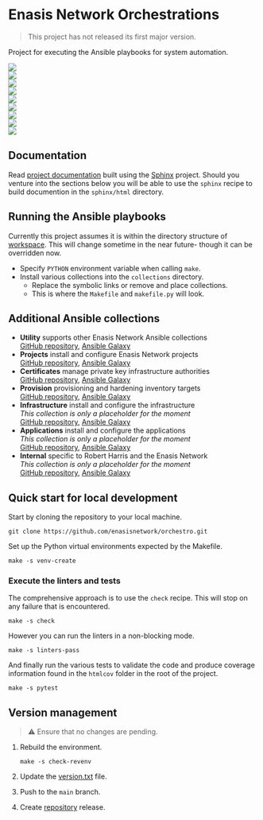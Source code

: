# Enasis Network Orchestrations

> This project has not released its first major version.

Project for executing the Ansible playbooks for system automation.

<a href="https://enasisnetwork.github.io/orchestro/validate/flake8.txt"><img src="https://enasisnetwork.github.io/orchestro/badges/flake8.png"></a><br>
<a href="https://enasisnetwork.github.io/orchestro/validate/pylint.txt"><img src="https://enasisnetwork.github.io/orchestro/badges/pylint.png"></a><br>
<a href="https://enasisnetwork.github.io/orchestro/validate/ruff.txt"><img src="https://enasisnetwork.github.io/orchestro/badges/ruff.png"></a><br>
<a href="https://enasisnetwork.github.io/orchestro/validate/mypy.txt"><img src="https://enasisnetwork.github.io/orchestro/badges/mypy.png"></a><br>
<a href="https://enasisnetwork.github.io/orchestro/validate/yamllint.txt"><img src="https://enasisnetwork.github.io/orchestro/badges/yamllint.png"></a><br>
<a href="https://enasisnetwork.github.io/orchestro/validate/ansblint.txt"><img src="https://enasisnetwork.github.io/orchestro/badges/ansblint.png"></a><br>
<a href="https://enasisnetwork.github.io/orchestro/validate/pytest.txt"><img src="https://enasisnetwork.github.io/orchestro/badges/pytest.png"></a><br>
<a href="https://enasisnetwork.github.io/orchestro/validate/coverage.txt"><img src="https://enasisnetwork.github.io/orchestro/badges/coverage.png"></a><br>
<a href="https://enasisnetwork.github.io/orchestro/validate/sphinx.txt"><img src="https://enasisnetwork.github.io/orchestro/badges/sphinx.png"></a><br>

## Documentation
Read [project documentation](https://enasisnetwork.github.io/orchestro/sphinx)
built using the [Sphinx](https://www.sphinx-doc.org/) project.
Should you venture into the sections below you will be able to use the
`sphinx` recipe to build documention in the `sphinx/html` directory.

## Running the Ansible playbooks
Currently this project assumes it is within the directory structure
of [workspace](https://github.com/enasisnetwork/workspace). This will
change sometime in the near future- though it can be overridden now.
- Specify `PYTHON` environment variable when calling `make`.
- Install various collections into the `collections` directory.
  - Replace the symbolic links or remove and place collections.
  - This is where the `Makefile` and `makefile.py` will look.

## Additional Ansible collections
- **Utility** supports other Enasis Network Ansible collections<br>
  [GitHub repository](https://github.com/enasisnetwork/ansible-utility),
  [Ansible Galaxy](https://galaxy.ansible.com/ui/repo/published/enasisnetwork/utility)
- **Projects** install and configure Enasis Network projects<br>
  [GitHub repository](https://github.com/enasisnetwork/ansible-projects),
  [Ansible Galaxy](https://galaxy.ansible.com/ui/repo/published/enasisnetwork/projects)
- **Certificates** manage private key infrastructure authorities<br>
  [GitHub repository](https://github.com/enasisnetwork/ansible-certauth),
  [Ansible Galaxy](https://galaxy.ansible.com/ui/repo/published/enasisnetwork/certauth)
- **Provision** provisioning and hardening inventory targets<br>
  [GitHub repository](https://github.com/enasisnetwork/ansible-provision),
  [Ansible Galaxy](https://galaxy.ansible.com/ui/repo/published/enasisnetwork/provision)
- **Infrastructure** install and configure the infrastructure<br>
  *This collection is only a placeholder for the moment*<br>
  [GitHub repository](https://github.com/enasisnetwork/ansible-domain),
  [Ansible Galaxy](https://galaxy.ansible.com/ui/repo/published/enasisnetwork/domain)
- **Applications** install and configure the applications<br>
  *This collection is only a placeholder for the moment*<br>
  [GitHub repository](https://github.com/enasisnetwork/ansible-appstack),
  [Ansible Galaxy](https://galaxy.ansible.com/ui/repo/published/enasisnetwork/appstack)
- **Internal** specific to Robert Harris and the Enasis Network<br>
  *This collection is only a placeholder for the moment*<br>
  [GitHub repository](https://github.com/enasisnetwork/ansible-internal),
  [Ansible Galaxy](https://galaxy.ansible.com/ui/repo/published/enasisnetwork/internal)

## Quick start for local development
Start by cloning the repository to your local machine.
```
git clone https://github.com/enasisnetwork/orchestro.git
```
Set up the Python virtual environments expected by the Makefile.
```
make -s venv-create
```

### Execute the linters and tests
The comprehensive approach is to use the `check` recipe. This will stop on
any failure that is encountered.
```
make -s check
```
However you can run the linters in a non-blocking mode.
```
make -s linters-pass
```
And finally run the various tests to validate the code and produce coverage
information found in the `htmlcov` folder in the root of the project.
```
make -s pytest
```

## Version management
> :warning: Ensure that no changes are pending.

1. Rebuild the environment.
   ```
   make -s check-revenv
   ```

1. Update the [version.txt](orchestro/version.txt) file.

1. Push to the `main` branch.

1. Create [repository](https://github.com/enasisnetwork/orchestro) release.
